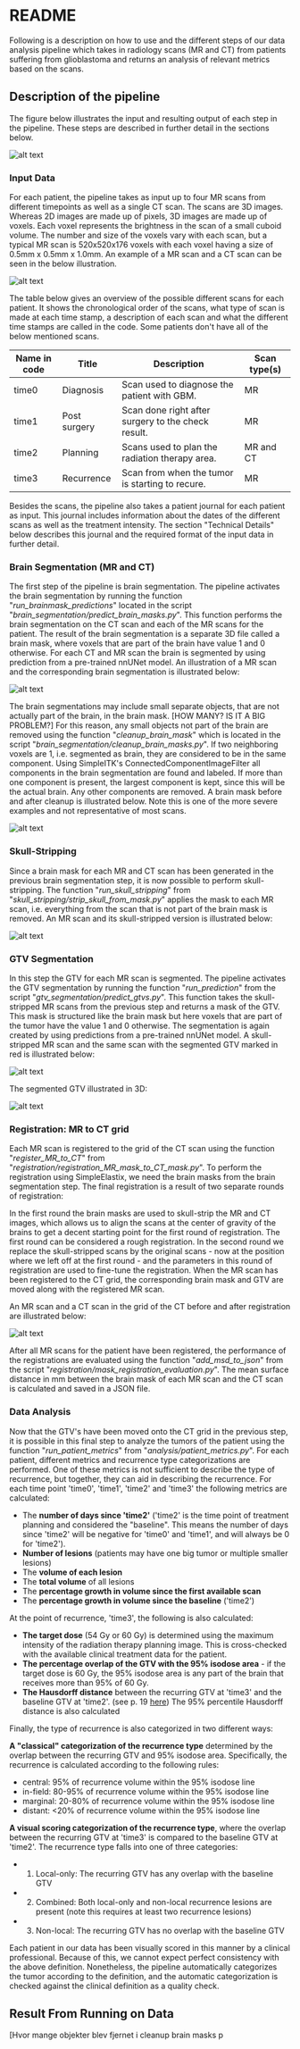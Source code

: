 # README

Following is a description on how to use and the different steps of our data analysis pipeline which takes in radiology scans (MR and CT) from patients suffering from glioblastoma and returns an analysis of relevant metrics based on the scans.


## Description of the pipeline
The figure below illustrates the input and resulting output of each step in the pipeline. These steps are described in further detail in the sections below.

![alt text](/README_pictures/pipeline.png)


### Input Data

For each patient, the pipeline takes as input up to four MR scans from different timepoints as well as a single CT scan. The scans are 3D images. Whereas 2D images are made up of pixels, 3D images are made up of voxels. Each voxel represents the brightness in the scan of a small cuboid volume. The number and size of the voxels vary with each scan, but a typical MR scan is 520x520x176 voxels with each voxel having a size of 0.5mm x 0.5mm x 1.0mm. An example of a MR scan and a CT scan can be seen in the below illustration.

![alt text](README_pictures/MRandCTExa.png)


The table below gives an overview of the possible different scans for each patient. It shows the chronological order of the scans, what type of scan is made at each time stamp, a description of each scan and what the different time stamps are called in the code. Some patients don't have all of the below mentioned scans. 


| Name in code | Title        | Description                                         | Scan type(s) |
|--------------|--------------|-----------------------------------------------------|--------------|
| time0        | Diagnosis    | Scan used to diagnose the patient with GBM.         | MR           |
| time1        | Post surgery | Scan done right after  surgery to the check result. | MR           |
| time2        | Planning     | Scans used to plan the  radiation therapy area.     | MR and CT    |
| time3        | Recurrence   | Scan from when the tumor  is starting to recure.    | MR           |


Besides the scans, the pipeline also takes a patient journal for each patient as input. This journal includes information about the dates of the different scans as well as the treatment intensity. The section "Technical Details" below describes this journal and the required format of the input data in further detail.


### Brain Segmentation (MR and CT)
The first step of the pipeline is brain segmentation. The pipeline activates the brain segmentation by running the function "*run_brainmask_predictions*" located in the script "*brain_segmentation/predict_brain_masks.py*". This function performs the brain segmentation on the CT scan and each of the MR scans for the patient. The result of the brain segmentation is a separate 3D file called a brain mask, where voxels that are part of the brain have value 1 and 0 otherwise. For each CT and MR scan the brain is segmented by using prediction from a pre-trained nnUNet model. An illustration of a MR scan and the corresponding brain segmentation is illustrated below:

![alt text](README_pictures/brainsegmentation.png)

The brain segmentations may include small separate objects, that are not actually part of the brain, in the brain mask. [HOW MANY? IS IT A BIG PROBLEM?] For this reason, any small objects not part of the brain are removed using the function "*cleanup_brain_mask*" which is located in the script "*brain_segmentation/cleanup_brain_masks.py*". If two neighboring voxels are 1, i.e. segmented as brain, they are considered to be in the same component. Using SimpleITK's ConnectedComponentImageFilter all components in the brain segmentation are found and labeled. If more than one component is present, the largest component is kept, since this will be the actual brain. Any other components are removed. A brain mask before and after cleanup is illustrated below. Note this is one of the more severe examples and not representative of most scans.


![alt text](README_pictures/cleanmask.png)

### Skull-Stripping

Since a brain mask for each MR and CT scan has been generated in the previous brain segmentation step, it is now possible to perform skull-stripping. The function "*run_skull_stripping*" from "*skull_stripping/strip_skull_from_mask.py*" applies the mask to each MR scan, i.e. everything from the scan that is not part of the brain mask is removed. An MR scan and its skull-stripped version is illustrated below:

![alt text](README_pictures/skullstriping.png)

### GTV Segmentation

In this step the GTV for each MR scan is segmented. The pipeline activates the GTV segmentation by running the function "*run_prediction*" from the script "*gtv_segmentation/predict_gtvs.py*". This function takes the skull-stripped MR scans from the previous step and returns a mask of the GTV. This mask is structured like the brain mask but here voxels that are part of the tumor have the value 1 and 0 otherwise. The segmentation is again created by using predictions from a pre-trained nnUNet model. A skull-stripped MR scan and the same scan with the segmented GTV marked in red is illustrated below: 


![alt text](README_pictures/gtvsegmentation.png)

The segmented GTV illustrated in 3D:

![alt text](README_pictures/3dgtv.png)

### Registration: MR to CT grid
Each MR scan is registered to the grid of the CT scan using the function "*register_MR_to_CT*" from "*registration/registration_MR_mask_to_CT_mask.py*". To perform the registration using SimpleElastix, we need the brain masks from the brain segmentation step. The final registration is a result of two separate rounds of registration: 

In the first round the brain masks are used to skull-strip the MR and CT images, which allows us to align the scans at the center of gravity of the brains to get a decent starting point for the first round of registration. The first round can be considered a rough registration. In the second round we replace the skull-stripped scans by the original scans - now at the position where we left off at the first round - and the parameters in this round of registration are used to fine-tune the registration. When the MR scan has been registered to the CT grid, the corresponding brain mask and GTV are moved along with the registered MR scan.

An MR scan and a CT scan in the grid of the CT before and after registration are illustrated below: 

![alt text](README_pictures/registrationexa.png)

After all MR scans for the patient have been registered, the performance of the registrations are evaluated using the function "*add_msd_to_json*" from the script "*registration/mask_registration_evaluation.py*". The mean surface distance in mm between the brain mask of each MR scan and the CT scan is calculated and saved in a JSON file.

### Data Analysis
Now that the GTV's have been moved onto the CT grid in the previous step, it is possible in this final step to analyze the tumors of the patient using the function "*run_patient_metrics*" from "*analysis/patient_metrics.py*". For each patient, different metrics and recurrence type categorizations are performed. One of these metrics is not sufficient to describe the type of recurrence, but together, they can aid in describing the recurrence. For each time point 'time0', 'time1', 'time2' and 'time3' the following metrics are calculated:

- The **number of days since 'time2'** ('time2' is the time point of treatment planning and considered the "baseline". This means the number of days since 'time2' will be negative for 'time0' and 'time1', and will always be 0 for 'time2').
- **Number of lesions** (patients may have one big tumor or multiple smaller lesions)
- The **volume of each lesion**
- The **total volume** of all lesions
- The **percentage growth in volume since the first available scan**
- The **percentage growth in volume since the baseline** ('time2')

At the point of recurrence, 'time3', the following is also calculated:

- **The target dose** (54 Gy or 60 Gy) is determined using the maximum intensity of the radiation therapy planning image. This is cross-checked with the available clinical treatment data for the patient.
- **The percentage overlap of the GTV with the 95% isodose area** - if the target dose is 60 Gy, the 95% isodose area is any part of the brain that receives more than 95% of 60 Gy.
- **The Hausdorff distance** between the recurring GTV at 'time3' and the baseline GTV at 'time2'. (see p. 19 [here](https://www.researchgate.net/publication/359797561_Common_Limitations_of_Image_Processing_Metrics_A_Picture_Story)) The 95% percentile Hausdorff distance is also calculated

Finally, the type of recurrence is also categorized in two different ways:

**A "classical" categorization of the recurrence type** determined by the overlap between the recurring GTV and 95% isodose area. Specifically, the recurrence is calculated according to the following rules:

- central: 95% of recurrence volume within the 95% isodose line
- in-field: 80-95% of recurrence volume within the 95% isodose line
- marginal: 20-80% of recurrence volume within the 95% isodose line
- distant: <20% of recurrence volume within the 95% isodose line

**A visual scoring categorization of the recurrence type**, where the overlap between the recurring GTV at 'time3' is compared to the baseline GTV at 'time2'. The recurrence type falls into one of three categories:

- 1. Local-only: The recurring GTV has any overlap with the baseline GTV 
- 2. Combined: Both local-only and non-local recurrence lesions are present (note this requires at least two recurrence lesions)
- 3. Non-local: The recurring GTV has no overlap with the baseline GTV

Each patient in our data has been visually scored in this manner by a clinical professional. Because of this, we cannot expect perfect consistency with the above definition. Nonetheless, the pipeline automatically categorizes the tumor according to the definition, and the automatic categorization is checked against the clinical definition as a quality check.
 

## Result From Running on Data
[Hvor mange objekter blev fjernet i cleanup brain masks p
